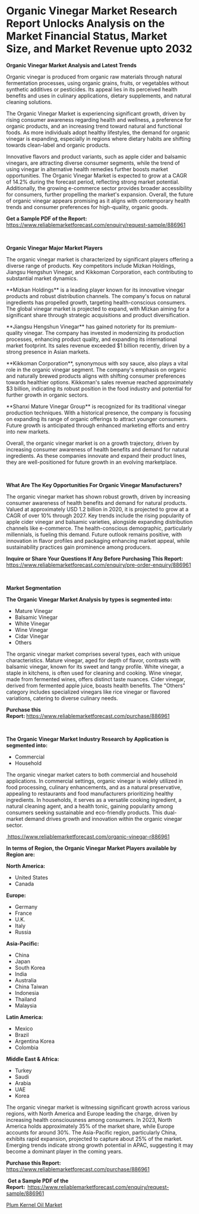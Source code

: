 <p><h1>Organic Vinegar Market Research Report Unlocks Analysis on the Market Financial Status, Market Size, and Market Revenue upto 2032</h1></p><p><strong>Organic Vinegar Market Analysis and Latest Trends</strong></p>
<p><p>Organic vinegar is produced from organic raw materials through natural fermentation processes, using organic grains, fruits, or vegetables without synthetic additives or pesticides. Its appeal lies in its perceived health benefits and uses in culinary applications, dietary supplements, and natural cleaning solutions. </p><p>The Organic Vinegar Market is experiencing significant growth, driven by rising consumer awareness regarding health and wellness, a preference for organic products, and an increasing trend toward natural and functional foods. As more individuals adopt healthy lifestyles, the demand for organic vinegar is expanding, especially in regions where dietary habits are shifting towards clean-label and organic products. </p><p>Innovative flavors and product variants, such as apple cider and balsamic vinegars, are attracting diverse consumer segments, while the trend of using vinegar in alternative health remedies further boosts market opportunities. The Organic Vinegar Market is expected to grow at a CAGR of 14.2% during the forecast period, reflecting strong market potential. Additionally, the growing e-commerce sector provides broader accessibility for consumers, further propelling the market's expansion. Overall, the future of organic vinegar appears promising as it aligns with contemporary health trends and consumer preferences for high-quality, organic goods.</p></p>
<p><strong>Get a Sample PDF of the Report:&nbsp;</strong> <a href="https://www.reliablemarketforecast.com/enquiry/request-sample/886961?utm_campaign=3049&utm_medium=2&utm_source=Github&utm_content=ia&utm_term=07042025&utm_id=organic-vinegar">https://www.reliablemarketforecast.com/enquiry/request-sample/886961</a></p>
<p>&nbsp;</p>
<p><strong>Organic Vinegar Major Market Players</strong></p>
<p><p>The organic vinegar market is characterized by significant players offering a diverse range of products. Key competitors include Mizkan Holdings, Jiangsu Hengshun Vinegar, and Kikkoman Corporation, each contributing to substantial market dynamics.</p><p>**Mizkan Holdings** is a leading player known for its innovative vinegar products and robust distribution channels. The company's focus on natural ingredients has propelled growth, targeting health-conscious consumers. The global vinegar market is projected to expand, with Mizkan aiming for a significant share through strategic acquisitions and product diversification.</p><p>**Jiangsu Hengshun Vinegar** has gained notoriety for its premium-quality vinegar. The company has invested in modernizing its production processes, enhancing product quality, and expanding its international market footprint. Its sales revenue exceeded $1 billion recently, driven by a strong presence in Asian markets.</p><p>**Kikkoman Corporation**, synonymous with soy sauce, also plays a vital role in the organic vinegar segment. The company's emphasis on organic and naturally brewed products aligns with shifting consumer preferences towards healthier options. Kikkoman's sales revenue reached approximately $3 billion, indicating its robust position in the food industry and potential for further growth in organic sectors.</p><p>**Shanxi Mature Vinegar Group** is recognized for its traditional vinegar production techniques. With a historical presence, the company is focusing on expanding its range of organic offerings to attract younger consumers. Future growth is anticipated through enhanced marketing efforts and entry into new markets.</p><p>Overall, the organic vinegar market is on a growth trajectory, driven by increasing consumer awareness of health benefits and demand for natural ingredients. As these companies innovate and expand their product lines, they are well-positioned for future growth in an evolving marketplace.</p></p>
<p>&nbsp;</p>
<p><strong>What Are The Key Opportunities For Organic Vinegar Manufacturers?</strong></p>
<p><p>The organic vinegar market has shown robust growth, driven by increasing consumer awareness of health benefits and demand for natural products. Valued at approximately USD 1.2 billion in 2020, it is projected to grow at a CAGR of over 10% through 2027. Key trends include the rising popularity of apple cider vinegar and balsamic varieties, alongside expanding distribution channels like e-commerce. The health-conscious demographic, particularly millennials, is fueling this demand. Future outlook remains positive, with innovation in flavor profiles and packaging enhancing market appeal, while sustainability practices gain prominence among producers.</p></p>
<p><strong>Inquire or Share Your Questions If Any Before Purchasing This Report:</strong> <a href="https://www.reliablemarketforecast.com/enquiry/pre-order-enquiry/886961?utm_campaign=3049&utm_medium=2&utm_source=Github&utm_content=ia&utm_term=07042025&utm_id=organic-vinegar">https://www.reliablemarketforecast.com/enquiry/pre-order-enquiry/886961</a></p>
<p>&nbsp;</p>
<p><strong>Market Segmentation</strong></p>
<p><strong>The Organic Vinegar Market Analysis by types is segmented into:</strong></p>
<p><ul><li>Mature Vinegar</li><li>Balsamic Vinegar</li><li>White Vinegar</li><li>Wine Vinegar</li><li>Cidar Vinegar</li><li>Others</li></ul></p>
<p><p>The organic vinegar market comprises several types, each with unique characteristics. Mature vinegar, aged for depth of flavor, contrasts with balsamic vinegar, known for its sweet and tangy profile. White vinegar, a staple in kitchens, is often used for cleaning and cooking. Wine vinegar, made from fermented wines, offers distinct taste nuances. Cider vinegar, derived from fermented apple juice, boasts health benefits. The "Others" category includes specialized vinegars like rice vinegar or flavored variations, catering to diverse culinary needs.</p></p>
<p><strong>Purchase this Report:&nbsp;</strong><a href="https://www.reliablemarketforecast.com/purchase/886961?utm_campaign=3049&utm_medium=2&utm_source=Github&utm_content=ia&utm_term=07042025&utm_id=organic-vinegar">https://www.reliablemarketforecast.com/purchase/886961</a></p>
<p>&nbsp;</p>
<p><strong>The Organic Vinegar Market Industry Research by Application is segmented into:</strong></p>
<p><ul><li>Commercial</li><li>Household</li></ul></p>
<p><p>The organic vinegar market caters to both commercial and household applications. In commercial settings, organic vinegar is widely utilized in food processing, culinary enhancements, and as a natural preservative, appealing to restaurants and food manufacturers prioritizing healthy ingredients. In households, it serves as a versatile cooking ingredient, a natural cleaning agent, and a health tonic, gaining popularity among consumers seeking sustainable and eco-friendly products. This dual-market demand drives growth and innovation within the organic vinegar sector.</p></p>
<p><a href="https://www.reliablemarketforecast.com/organic-vinegar-r886961?utm_campaign=3049&utm_medium=2&utm_source=Github&utm_content=ia&utm_term=07042025&utm_id=organic-vinegar">&nbsp;https://www.reliablemarketforecast.com/organic-vinegar-r886961</a></p>
<p><strong>In terms of Region, the Organic Vinegar Market Players available by Region are:</strong></p>
<p>
    <p> <strong> North America: </strong>
        <ul>
            <li>United States</li>
            <li>Canada</li>
        </ul>
        </p> 
    <p> <strong> Europe: </strong>
        <ul>
            <li>Germany</li>
            <li>France</li>
            <li>U.K.</li>
            <li>Italy</li>
            <li>Russia</li>
        </ul>
        </p> 
    <p> <strong> Asia-Pacific: </strong>
        <ul>
            <li>China</li>
            <li>Japan</li>
            <li>South Korea</li>
            <li>India</li>
            <li>Australia</li>
            <li>China Taiwan</li>
            <li>Indonesia</li>
            <li>Thailand</li>
            <li>Malaysia</li>
        </ul>
        </p> 
    <p> <strong> Latin America: </strong>
        <ul>
            <li>Mexico</li>
            <li>Brazil</li>
            <li>Argentina Korea</li>
            <li>Colombia</li>
        </ul>
        </p> 
    <p> <strong> Middle East & Africa: </strong>
        <ul>
            <li>Turkey</li>
            <li>Saudi</li>
            <li>Arabia</li>
            <li>UAE</li>
            <li>Korea</li>
        </ul>
    </p>
    </p>
<p><p>The organic vinegar market is witnessing significant growth across various regions, with North America and Europe leading the charge, driven by increasing health consciousness among consumers. In 2023, North America holds approximately 35% of the market share, while Europe accounts for around 30%. The Asia-Pacific region, particularly China, exhibits rapid expansion, projected to capture about 25% of the market. Emerging trends indicate strong growth potential in APAC, suggesting it may become a dominant player in the coming years.</p></p>
<p><strong>Purchase this Report: </strong><a href="https://www.reliablemarketforecast.com/purchase/886961?utm_campaign=3049&utm_medium=2&utm_source=Github&utm_content=ia&utm_term=07042025&utm_id=organic-vinegar">https://www.reliablemarketforecast.com/purchase/886961</a></p>
<p>&nbsp;<strong>Get a Sample PDF of the Report:&nbsp;&nbsp;</strong><a href="https://www.reliablemarketforecast.com/enquiry/request-sample/886961?utm_campaign=3049&utm_medium=2&utm_source=Github&utm_content=ia&utm_term=07042025&utm_id=organic-vinegar">https://www.reliablemarketforecast.com/enquiry/request-sample/886961</a></p>
<p><strong></strong></p>
<p><p><a href="https://github.com/briandahm87/Market-Research-Report-List-1/blob/main/plum-kernel-oil-market.md?utm_campaign=3049&utm_medium=2&utm_source=Github&utm_content=ia&utm_term=07042025&utm_id=organic-vinegar">Plum Kernel Oil Market</a></p></p>